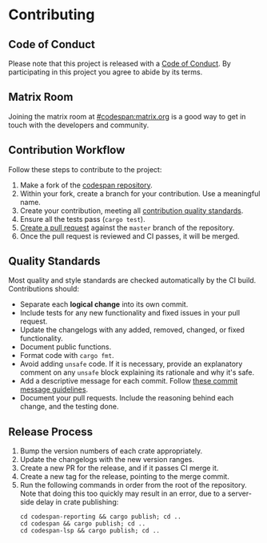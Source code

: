 # Contributing

## Code of Conduct

Please note that this project is released with a [Code of Conduct](./CODE_OF_CONDUCT.md).
By participating in this project you agree to abide by its terms.

## Matrix Room

Joining the matrix room at [#codespan:matrix.org][codespan-matrix] is a good way to get in touch with the developers and community.

[codespan-matrix]: https://app.element.io/#/room/#codespan:matrix.org

## Contribution Workflow

Follow these steps to contribute to the project:

1. Make a fork of the [codespan repository][codespan-repo].
1. Within your fork, create a branch for your contribution. Use a meaningful name.
1. Create your contribution, meeting all [contribution quality standards](#quality-standards).
1. Ensure all the tests pass (`cargo test`).
1. [Create a pull request][create-a-pr] against the `master` branch of the repository.
1. Once the pull request is reviewed and CI passes, it will be merged.

[codespan-repo]: https://github.com/brendanzab/codespan
[create-a-pr]: https://help.github.com/articles/creating-a-pull-request-from-a-fork/

## Quality Standards

Most quality and style standards are checked automatically by the CI build.
Contributions should:

- Separate each **logical change** into its own commit.
- Include tests for any new functionality and fixed issues in your pull request.
- Update the changelogs with any added, removed, changed, or fixed functionality.
- Document public functions.
- Format code with `cargo fmt`.
- Avoid adding `unsafe` code.
  If it is necessary, provide an explanatory comment on any `unsafe` block explaining its rationale and why it's safe.
- Add a descriptive message for each commit.
  Follow [these commit message guidelines][commit-messages].
- Document your pull requests.
  Include the reasoning behind each change, and the testing done.

[commit-messages]: https://tbaggery.com/2008/04/19/a-note-about-git-commit-messages.html

## Release Process

1. Bump the version numbers of each crate appropriately.
1. Update the changelogs with the new version ranges.
1. Create a new PR for the release, and if it passes CI merge it.
1. Create a new tag for the release, pointing to the merge commit.
1. Run the following commands in order from the root of the repository.
    Note that doing this too quickly may result in an error,
    due to a server-side delay in crate publishing:
    ```
    cd codespan-reporting && cargo publish; cd ..
    cd codespan && cargo publish; cd ..
    cd codespan-lsp && cargo publish; cd ..
    ```
